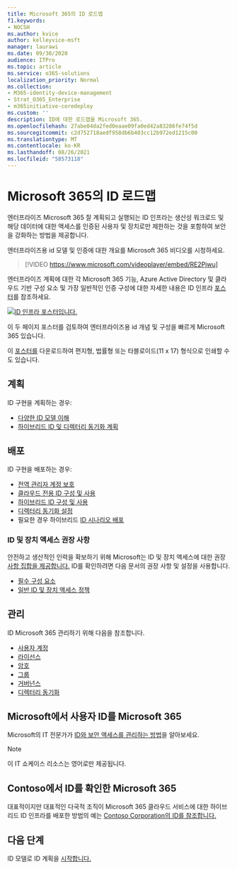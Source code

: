 ```yaml
---
title: Microsoft 365의 ID 로드맵
f1.keywords:
- NOCSH
ms.author: kvice
author: kelleyvice-msft
manager: laurawi
ms.date: 09/30/2020
audience: ITPro
ms.topic: article
ms.service: o365-solutions
localization_priority: Normal
ms.collection:
- M365-identity-device-management
- Strat_O365_Enterprise
- m365initiative-coredeploy
ms.custom: ''
description: ID에 대한 로드맵을 Microsoft 365.
ms.openlocfilehash: 27abe04da2fed0eaae09fa0ed42a83286fe74f5d
ms.sourcegitcommit: c2d752718aedf958db6b403cc12b972ed1215c00
ms.translationtype: MT
ms.contentlocale: ko-KR
ms.lasthandoff: 08/26/2021
ms.locfileid: "58573118"
---
```

# <a name="identity-roadmap-for-microsoft-365"></a>Microsoft 365의 ID 로드맵

엔터프라이즈 Microsoft 365 잘 계획되고 실행되는 ID 인프라는 생산성 워크로드 및 해당 데이터에 대한 액세스를 인증된 사용자 및 장치로만 제한하는 것을 포함하여 보안을 강화하는 방법을 제공합니다.

엔터프라이즈용 id 모델 및 인증에 대한 개요를 Microsoft 365 비디오를 시청하세요.

<p> </p>

> [!VIDEO https://www.microsoft.com/videoplayer/embed/RE2Pjwu]

엔터프라이즈 계획에 대한 각 Microsoft 365 기능, Azure Active Directory 및 클라우드 기반 구성 요소 및 가장 일반적인 인증 구성에 대한 자세한 내용은 ID 인프라 [포스터](../downloads/m365e-identity-infra.pdf)를 참조하세요.

[![ID 인프라 포스터입니다.](../downloads/m365e-identity-infra.png)](../downloads/m365e-identity-infra.pdf)

이 두 페이지 포스터를 검토하여 엔터프라이즈용 id 개념 및 구성을 빠르게 Microsoft 365 있습니다.

이 [포스터를](https://github.com/MicrosoftDocs/microsoft-365-docs/raw/public/microsoft-365/downloads/m365e-identity-infra.pdf) 다운로드하여 편지형, 법률형 또는 타블로이드(11 x 17) 형식으로 인쇄할 수도 있습니다.

## <a name="plan"></a>계획

ID 구현을 계획하는 경우:

- [다양한 ID 모델 이해](about-microsoft-365-identity.md)
- [하이브리드 ID 및 디렉터리 동기화 계획](plan-for-directory-synchronization.md)

## <a name="deploy"></a>배포

ID 구현을 배포하는 경우:

- [전역 관리자 계정 보호](protect-your-global-administrator-accounts.md)
- [클라우드 전용 ID 구성 및 사용](cloud-only-identities.md)
- [하이브리드 ID 구성 및 사용](prepare-for-directory-synchronization.md)
- [디렉터리 동기화 설정](set-up-directory-synchronization.md)
- 필요한 경우 하이브리드 [ID 시나리오 배포](hybrid-solutions.md)

### <a name="identity-and-device-access-recommendations"></a>ID 및 장치 액세스 권장 사항

안전하고 생산적인 인력을 확보하기 위해 Microsoft는 ID 및 장치 액세스에 대한 권장 [사항 집합을 제공합니다.](../security/office-365-security/microsoft-365-policies-configurations.md) ID를 확인하려면 다음 문서의 권장 사항 및 설정을 사용합니다.

- [필수 구성 요소](../security/office-365-security/identity-access-prerequisites.md)
- [일반 ID 및 장치 액세스 정책](../security/office-365-security/identity-access-policies.md)

## <a name="manage"></a>관리

ID Microsoft 365 관리하기 위해 다음을 참조합니다.

- [사용자 계정](manage-microsoft-365-accounts.md)
- [라이선스](assign-licenses-to-user-accounts.md)
- [암호](manage-microsoft-365-passwords.md)
- [그룹](manage-microsoft-365-groups.md)
- [거버넌스](manage-microsoft-365-identity-governance.md)
- [디렉터리 동기화](view-directory-synchronization-status.md)

## <a name="how-microsoft-does-identity-for-microsoft-365"></a>Microsoft에서 사용자 ID를 Microsoft 365

Microsoft의 IT 전문가가 [ID와 보안 액세스를 관리하는 방법](https://www.microsoft.com/en-us/itshowcase/managing-user-identities-and-secure-access-at-microsoft)을 알아보세요.

>[!Note]
>이 IT 쇼케이스 리소스는 영어로만 제공됩니다.
>

## <a name="how-contoso-did-identity-for-microsoft-365"></a>Contoso에서 ID를 확인한 Microsoft 365

대표적이지만 대표적인 다국적 조직이 Microsoft 365 클라우드 서비스에 대한 하이브리드 ID 인프라를 배포한 방법의 예는 [Contoso Corporation의 ID를 참조합니다.](contoso-identity.md)

## <a name="next-step"></a>다음 단계

ID 모델로 ID 계획을 [시작합니다.](about-microsoft-365-identity.md)
